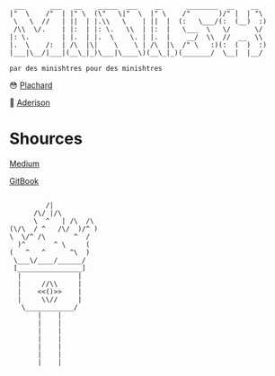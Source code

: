 ```
 ___      ___   __    _____  ___    __      ________  __    __   
|"  \    /"  | |" \  (\"   \|"  \  |" \    /"       )/" |  | "\  
 \   \  //   | ||  | |.\\   \    | ||  |  (:   \___/(:  (__)  :) 
 /\\  \/.    | |:  | |: \.   \\  | |:  |   \___  \   \/      \/  
|: \.        | |.  | |.  \    \. | |.  |    __/  \\  //  __  \\  
|.  \    /:  | /\  |\|    \    \ | /\  |\  /" \   :)(:  (  )  :) 
|___|\__/|___|(__\_|_)\___|\____\)(__\_|_)(_______/  \__|  |__/

par des minishtres pour des minishtres

```                                                              
😳 [Plachard](https://github.com/Lopine)

🔦 [Aderison](https://github.com/arnaudderison)

# Shources
[Medium](https://m4nnb3ll.medium.com/minishell-building-a-mini-bash-a-42-project-b55a10598218)

[GitBook](https://42-cursus.gitbook.io/guide/rank-03/minishell)

```

         /|
      /\/ |/\
      \  ^   | /\  /\
(\/\  / ^   /\/  )/^ )
\  \/^ /\       ^  /
  )^       ^ \     (
(   ^   ^      ^\  )
 \___\/____/______/
 [________________]
  |              |
  |     //\\     |
  |    <<()>>    |
  |     \\//     |
   \____________/
       |    |
       |    |
       |    |
       |    |
       |    |
       |    |
       |    | 
      
```

